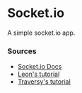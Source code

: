 # Socket.io

A simple socket.io app.

### Sources
* [Socket.io Docs](https://socket.io/docs/ "Documentation")
* [Leon's tutorial](https://www.youtube.com/watch?v=84GXJANOYFw&t=7s "Youtube video")
* [Traversy's tutorial](https://www.youtube.com/watch?v=8Y6mWhcdSUM "Youtube video")